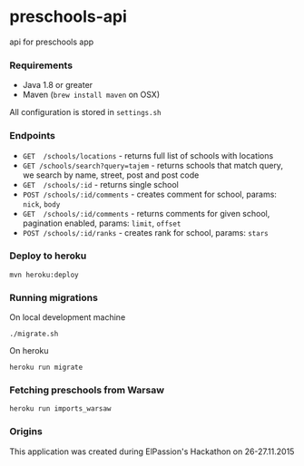 # preschools-api
api for preschools app

### Requirements

* Java 1.8 or greater
* Maven (`brew install maven` on OSX) 

All configuration is stored in `settings.sh`

### Endpoints

* `GET  /schools/locations` - returns full list of schools with locations
* `GET /schools/search?query=tajem` - returns schools that match query, we search by name, street, post and post code
* `GET  /schools/:id` - returns single school
* `POST /schools/:id/comments` - creates comment for school, params: `nick`, `body`
* `GET  /schools/:id/comments` - returns comments for given school, pagination enabled, params: `limit`, `offset`
* `POST /schools/:id/ranks` - creates rank for school, params: `stars`


### Deploy to heroku

```
mvn heroku:deploy
```

### Running migrations

On local development machine

```
./migrate.sh
```

On heroku

```
heroku run migrate
```

### Fetching preschools from Warsaw

```
heroku run imports_warsaw
```

### Origins
This application was created during ElPassion's Hackathon on 26-27.11.2015


